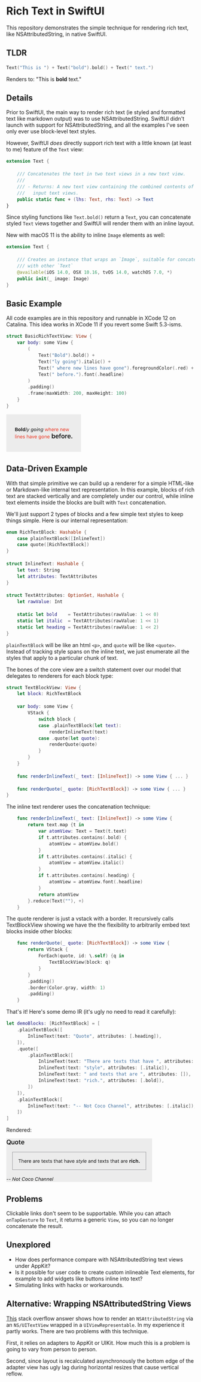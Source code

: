 # Rich Text in SwiftUI

This repository demonstrates the simple technique for rendering rich text, like
NSAttributedString, in native SwiftUI.

## TLDR

```swift
Text("This is ") + Text("bold").bold() + Text(" text.")
```

Renders to: "This is **bold** text."

## Details

Prior to SwiftUI, the main way to render rich text (ie styled and formatted text like
markdown output) was to use NSAttributedString. SwiftUI didn't launch with support
for NSAttributedString, and all the examples I've seen only ever use block-level
text styles.

However, SwiftUI _does_ directly support rich text with a little known (at least
to me) feature of the `Text` view:

```swift
extension Text {

    /// Concatenates the text in two text views in a new text view.
    ///
    /// - Returns: A new text view containing the combined contents of the two
    ///   input text views.
    public static func + (lhs: Text, rhs: Text) -> Text
}
```

Since styling functions like `Text.bold()` return a `Text`, you can concatenate
styled `Text` views together and SwiftUI will render them with an inline layout.

New with macOS 11 is the ability to inline `Image` elements as well:

```swift
extension Text {

    /// Creates an instance that wraps an `Image`, suitable for concatenating
    /// with other `Text`
    @available(iOS 14.0, OSX 10.16, tvOS 14.0, watchOS 7.0, *)
    public init(_ image: Image)
}
```

## Basic Example

All code examples are in this repository and runnable in XCode 12 on Catalina.
This idea works in XCode 11 if you revert some Swift 5.3-isms.

```swift
struct BasicRichTextView: View {
    var body: some View {
        (
            Text("Bold").bold() +
            Text("ly going").italic() +
            Text(" where new lines have gone").foregroundColor(.red) +
            Text(" before.").font(.headline)
        )
        .padding()
        .frame(maxWidth: 200, maxHeight: 100)
    }
}
```

![Rendered](images/basic_rich_text.png)

## Data-Driven Example

With that simple primitive we can build up a renderer for a simple HTML-like or Markdown-like
internal text representation. In this example, blocks of rich text are stacked vertically and
are completely under our control, while inline text elements inside the blocks are built with
`Text` concatenation.

We'll just support 2 types of blocks and a few simple text styles to keep things simple. Here
is our internal representation:

```swift
enum RichTextBlock: Hashable {
    case plainTextBlock([InlineText])
    case quote([RichTextBlock])
}

struct InlineText: Hashable {
    let text: String
    let attributes: TextAttributes
}

struct TextAttributes: OptionSet, Hashable {
    let rawValue: Int

    static let bold    = TextAttributes(rawValue: 1 << 0)
    static let italic  = TextAttributes(rawValue: 1 << 1)
    static let heading = TextAttributes(rawValue: 1 << 2)
}
```

`plainTextBlock` will be like an html `<p>`, and `quote` will be like `<quote>`. Instead
of tracking style spans on the inline text, we just enumerate all the styles that apply
to a particular chunk of text.


The bones of the core view are a switch statement over our model that delegates to renderers
for each block type:

```swift
struct TextBlockView: View {
    let block: RichTextBlock
    
    var body: some View {
        VStack {
            switch block {
            case .plainTextBlock(let text):
                renderInlineText(text)
            case .quote(let quote):
                renderQuote(quote)
            }
        }
    }
    
    func renderInlineText(_ text: [InlineText]) -> some View { ... }

    func renderQuote(_ quote: [RichTextBlock]) -> some View { ... }
}
```

The inline text renderer uses the concatenation technique:

```swift
    func renderInlineText(_ text: [InlineText]) -> some View {
        return text.map {t in
            var atomView: Text = Text(t.text)
            if t.attributes.contains(.bold) {
                atomView = atomView.bold()
            }
            if t.attributes.contains(.italic) {
                atomView = atomView.italic()
            }
            if t.attributes.contains(.heading) {
                atomView = atomView.font(.headline)
            }
            return atomView
        }.reduce(Text(""), +)
    }
```

The quote renderer is just a vstack with a border. It recursively calls TextBlockView
showing we have the the flexibility to arbitrarily embed text blocks inside other blocks:

```swift
    func renderQuote(_ quote: [RichTextBlock]) -> some View {
        return VStack {
            ForEach(quote, id: \.self) {q in
                TextBlockView(block: q)
            }
        }
        .padding()
        .border(Color.gray, width: 1)
        .padding()
    }
```

That's it! Here's some demo IR (it's ugly no need to read it carefully):

```swift
let demoBlocks: [RichTextBlock] = [
    .plainTextBlock([
        InlineText(text: "Quote", attributes: [.heading]),
    ]),
    .quote([
        .plainTextBlock([
            InlineText(text: "There are texts that have ", attributes: []),
            InlineText(text: "style", attributes: [.italic]),
            InlineText(text: " and texts that are ", attributes: []),
            InlineText(text: "rich.", attributes: [.bold]),
        ])
    ]),
    .plainTextBlock([
        InlineText(text: "-- Not Coco Channel", attributes: [.italic]),
    ])
]
```

Rendered:

![Rendered](images/coco_rich_text.png)

## Problems

Clickable links don't seem to be supportable. While you can attach `onTapGesture`
to `Text`, it returns a generic `View`, so you can no longer concatenate the
result.

## Unexplored

* How does performance compare with NSAttributedString text views under AppKit?
* Is it possible for user code to create custom inlineable Text elements, for example to add
widgets like buttons inline into text?
* Simulating links with hacks or workarounds.

## Alternative: Wrapping NSAttributedString Views

[This](https://stackoverflow.com/a/59891267/630966) stack overflow answer shows how to render
an `NSAttributedString` via an `NS/UITextView` wrapped in a `UIViewRepresentable`. In my
experience it partly works. There are two problems with this technique.

First, it relies on adapters to AppKit or UIKit. How much this is a problem is going to vary
from person to person.

Second, since layout is recalculated asynchronously the bottom edge of the adapter view has
ugly lag during horizontal resizes that cause vertical reflow.
